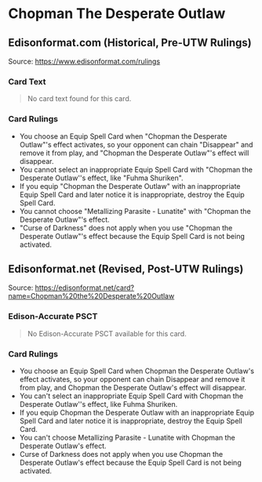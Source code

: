 # Chopman The Desperate Outlaw

## Edisonformat.com (Historical, Pre-UTW Rulings)

Source: https://www.edisonformat.com/rulings

### Card Text

> No card text found for this card.

### Card Rulings

*   You choose an Equip Spell Card when "Chopman the Desperate Outlaw"'s effect activates, so your opponent can chain "Disappear" and remove it from play, and "Chopman the Desperate Outlaw"'s effect will disappear.
*   You cannot select an inappropriate Equip Spell Card with "Chopman the Desperate Outlaw''s effect, like "Fuhma Shuriken".
*   If you equip "Chopman the Desperate Outlaw" with an inappropriate Equip Spell Card and later notice it is inappropriate, destroy the Equip Spell Card.
*   You cannot choose "Metallizing Parasite - Lunatite" with "Chopman the Desperate Outlaw"'s effect.
*   "Curse of Darkness" does not apply when you use "Chopman the Desperate Outlaw"'s effect because the Equip Spell Card is not being activated.

## Edisonformat.net (Revised, Post-UTW Rulings)

Source: https://edisonformat.net/card?name=Chopman%20the%20Desperate%20Outlaw

### Edison-Accurate PSCT

> No Edison-Accurate PSCT available for this card.

### Card Rulings

*   You choose an Equip Spell Card when Chopman the Desperate Outlaw's effect activates, so your opponent can chain Disappear and remove it from play, and Chopman the Desperate Outlaw's effect will disappear.
*   You can't select an inappropriate Equip Spell Card with Chopman the Desperate Outlaw''s effect, like Fuhma Shuriken.
*   If you equip Chopman the Desperate Outlaw with an inappropriate Equip Spell Card and later notice it is inappropriate, destroy the Equip Spell Card.
*   You can't choose Metallizing Parasite - Lunatite with Chopman the Desperate Outlaw's effect.
*   Curse of Darkness does not apply when you use Chopman the Desperate Outlaw's effect because the Equip Spell Card is not being activated.
            